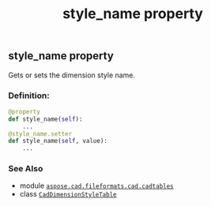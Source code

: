 ﻿---
title: style_name property
second_title: Aspose.CAD for Python via .NET API References
description: 
type: docs
weight: 970
url: /python-net/aspose.cad.fileformats.cad.cadtables/caddimensionstyletable/style_name/
is_root: false
---

## style_name property


Gets or sets the dimension style name.
### Definition:
```python
@property
def style_name(self):
    ...
@style_name.setter
def style_name(self, value):
    ...
```

### See Also
* module [`aspose.cad.fileformats.cad.cadtables`](../../)
* class [`CadDimensionStyleTable`](/cad/python-net/aspose.cad.fileformats.cad.cadtables/caddimensionstyletable)
